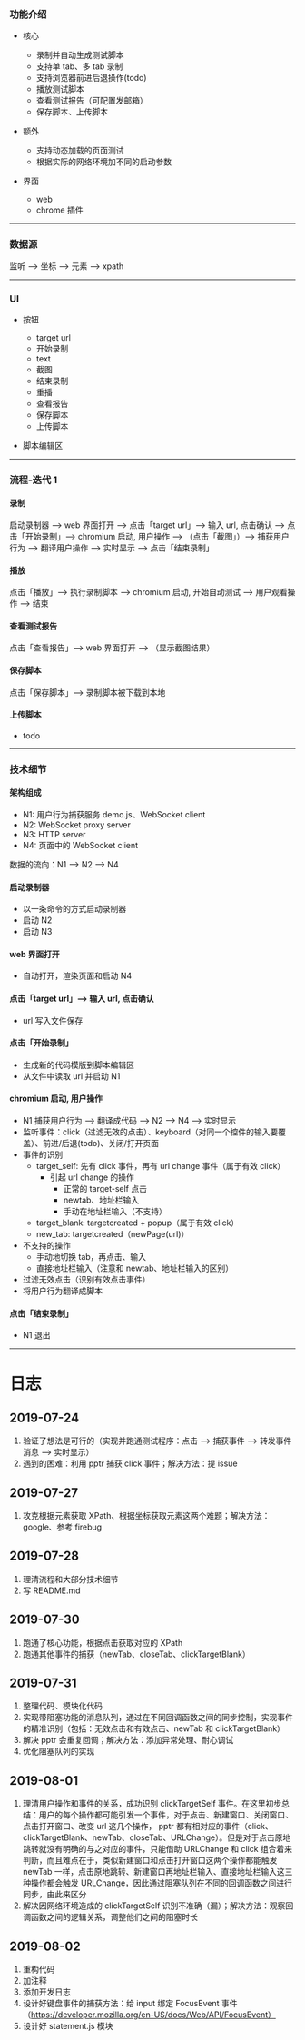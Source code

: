 ### 功能介绍

- 核心

  - 录制并自动生成测试脚本
  - 支持单 tab、多 tab 录制
  - 支持浏览器前进后退操作(todo)
  - 播放测试脚本
  - 查看测试报告（可配置发邮箱）
  - 保存脚本、上传脚本

- 额外

  - 支持动态加载的页面测试
  - 根据实际的网络环境加不同的启动参数

- 界面
  - web
  - chrome 插件

---

### 数据源

监听 --> 坐标 --> 元素 --> xpath

---

### UI

- 按钮

  - target url
  - 开始录制
  - text
  - 截图
  - 结束录制
  - 重播
  - 查看报告
  - 保存脚本
  - 上传脚本

- 脚本编辑区

---

### 流程-迭代 1

#### 录制

启动录制器 --> web 界面打开 --> 点击「target url」--> 输入 url, 点击确认 --> 点击「开始录制」--> chromium 启动, 用户操作 --> （点击「截图」）--> 捕获用户行为 --> 翻译用户操作 --> 实时显示 --> 点击「结束录制」

#### 播放

点击「播放」--> 执行录制脚本 --> chromium 启动, 开始自动测试 --> 用户观看操作 --> 结束

#### 查看测试报告

点击「查看报告」--> web 界面打开 --> （显示截图结果）

#### 保存脚本

点击「保存脚本」--> 录制脚本被下载到本地

#### 上传脚本

- todo

---

### 技术细节

#### 架构组成

- N1: 用户行为捕获服务 demo.js、WebSocket client
- N2: WebSocket proxy server
- N3: HTTP server
- N4: 页面中的 WebSocket client

数据的流向：N1 --> N2 --> N4

#### 启动录制器

- 以一条命令的方式启动录制器
- 启动 N2
- 启动 N3

#### web 界面打开

- 自动打开，渲染页面和启动 N4

#### 点击「target url」--> 输入 url, 点击确认

- url 写入文件保存

#### 点击「开始录制」

- 生成新的代码模版到脚本编辑区
- 从文件中读取 url 并启动 N1

#### chromium 启动, 用户操作

- N1 捕获用户行为 --> 翻译成代码 --> N2 --> N4 --> 实时显示
- 监听事件：click（过滤无效的点击）、keyboard（对同一个控件的输入要覆盖）、前进/后退(todo)、关闭/打开页面
- 事件的识别
  - target_self: 先有 click 事件，再有 url change 事件（属于有效 click）
    - 引起 url change 的操作
      - 正常的 target-self 点击
      - newtab、地址栏输入
      - 手动在地址栏输入（不支持）
  - target_blank: targetcreated + popup（属于有效 click）
  - new_tab: targetcreated（newPage(url)）
- 不支持的操作
  - 手动地切换 tab，再点击、输入
  - 直接地址栏输入（注意和 newtab、地址栏输入的区别）
- 过滤无效点击（识别有效点击事件）
- 将用户行为翻译成脚本

#### 点击「结束录制」

- N1 退出

---

# 日志

## 2019-07-24

1. 验证了想法是可行的（实现并跑通测试程序：点击 --> 捕获事件 --> 转发事件消息 --> 实时显示）
2. 遇到的困难：利用 pptr 捕获 click 事件；解决方法：提 issue

## 2019-07-27

1. 攻克根据元素获取 XPath、根据坐标获取元素这两个难题；解决方法：google、参考 firebug

## 2019-07-28

1. 理清流程和大部分技术细节
2. 写 README.md

## 2019-07-30

1. 跑通了核心功能，根据点击获取对应的 XPath
2. 跑通其他事件的捕获（newTab、closeTab、clickTargetBlank）

## 2019-07-31

1. 整理代码、模块化代码
2. 实现带阻塞功能的消息队列，通过在不同回调函数之间的同步控制，实现事件的精准识别（包括：无效点击和有效点击、newTab 和 clickTargetBlank）
3. 解决 pptr 会重复回调；解决方法：添加异常处理、耐心调试
4. 优化阻塞队列的实现

## 2019-08-01

1. 理清用户操作和事件的关系，成功识别 clickTargetSelf 事件。在这里初步总结：用户的每个操作都可能引发一个事件，对于点击、新建窗口、关闭窗口、点击打开窗口、改变 url 这几个操作， pptr 都有相对应的事件（click、clickTargetBlank、newTab、closeTab、URLChange）。但是对于点击原地跳转就没有明确的与之对应的事件，只能借助 URLChange 和 click 组合着来判断，而且难点在于，类似新建窗口和点击打开窗口这两个操作都能触发 newTab 一样，点击原地跳转、新建窗口再地址栏输入、直接地址栏输入这三种操作都会触发 URLChange，因此通过阻塞队列在不同的回调函数之间进行同步，由此来区分
2. 解决因网络环境造成的 clickTargetSelf 识别不准确（漏）；解决方法：观察回调函数之间的逻辑关系，调整他们之间的阻塞时长

## 2019-08-02

1. 重构代码
2. 加注释
3. 添加开发日志
4. 设计好键盘事件的捕获方法：给 input 绑定 FocusEvent 事件（https://developer.mozilla.org/en-US/docs/Web/API/FocusEvent）
5. 设计好 statement.js 模块
